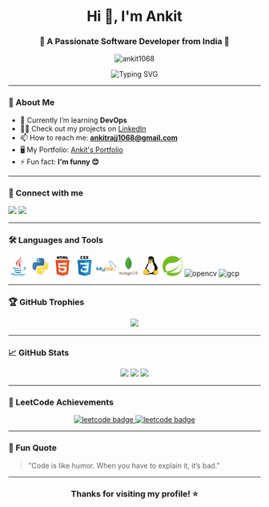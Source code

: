 <h1 align="center">Hi 👋, I'm Ankit</h1>
<h3 align="center">🚀 A Passionate Software Developer from India 🚀</h3>

<p align="center">
  <img src="https://komarev.com/ghpvc/?username=ankit1068&label=Profile%20views&color=0e75b6&style=flat" alt="ankit1068" />
</p>

<div align="center">
  <img src="https://readme-typing-svg.demolab.com?font=Fira+Code&size=24&pause=1000&center=true&vCenter=true&multiline=true&width=700&height=80&lines=Full-Stack+Developer;DevOps+Enthusiast;Open-Source+Contributor;Always+Learning+New+Things" alt="Typing SVG" />
</div>

---

### 🌟 About Me
- 🌱 Currently I’m learning **DevOps**
- 👨‍💻 Check out my projects on [LinkedIn](https://www.linkedin.com/in/ankit-kumar-33603b250?utm_source=share&utm_campaign=share_via&utm_content=profile&utm_medium=android_app)
- 📫 How to reach me: **ankitrajj1068@gmail.com**
- 🖥️ My Portfolio: [Ankit's Portfolio](https://ankit1068.github.io/Ankit-s-Portfolio/)
- ⚡ Fun fact: **I'm funny 😊**

---

### 🤝 Connect with me
<p align="left">
  <a href="https://twitter.com/@ankit_verse" target="blank"><img src="https://img.shields.io/badge/Twitter-1DA1F2?style=for-the-badge&logo=twitter&logoColor=white"/></a>
  <a href="https://instagram.com/ankit.iox" target="blank"><img src="https://img.shields.io/badge/Instagram-E4405F?style=for-the-badge&logo=instagram&logoColor=white"/></a>
</p>

---

### 🛠️ Languages and Tools
<p align="left">
  <img src="https://raw.githubusercontent.com/devicons/devicon/master/icons/java/java-original.svg" alt="java" width="40" height="40"/>
  <img src="https://raw.githubusercontent.com/devicons/devicon/master/icons/python/python-original.svg" alt="python" width="40" height="40"/>
  <img src="https://raw.githubusercontent.com/devicons/devicon/master/icons/html5/html5-original-wordmark.svg" alt="html5" width="40" height="40"/>
  <img src="https://raw.githubusercontent.com/devicons/devicon/master/icons/css3/css3-original-wordmark.svg" alt="css3" width="40" height="40"/>
  <img src="https://raw.githubusercontent.com/devicons/devicon/master/icons/mysql/mysql-original-wordmark.svg" alt="mysql" width="40" height="40"/>
  <img src="https://raw.githubusercontent.com/devicons/devicon/master/icons/mongodb/mongodb-original-wordmark.svg" alt="mongodb" width="40" height="40"/>
  <img src="https://raw.githubusercontent.com/devicons/devicon/master/icons/linux/linux-original.svg" alt="linux" width="40" height="40"/>
  <img src="https://raw.githubusercontent.com/devicons/devicon/master/icons/spring/spring-original.svg" alt="spring" width="40" height="40"/>
  <img src="https://www.vectorlogo.zone/logos/opencv/opencv-icon.svg" alt="opencv" width="40" height="40"/>
  <img src="https://www.vectorlogo.zone/logos/google_cloud/google_cloud-icon.svg" alt="gcp" width="40" height="40"/>
</p>

---

### 🏆 GitHub Trophies
<p align="center">
  <a href="https://github.com/ryo-ma/github-profile-trophy">
    <img src="https://github-profile-trophy.vercel.app/?username=ankit1068&theme=discord&row=2&column=4&margin-w=15&margin-h=15"/>
  </a>
</p>

---

### 📈 GitHub Stats
<div align="center">
  <img width="47%" src="https://github-readme-stats.vercel.app/api?username=ankit1068&show_icons=true&theme=react&rank_icon=github&border_radius=10" />
  <img width="47%" src="https://streak-stats.demolab.com/?user=ankit1068&count_private=true&theme=react&border_radius=10"/>
  <img width="47%" src="https://github-readme-stats.vercel.app/api/top-langs/?username=ankit1068&hide=html&layout=compact&theme=react&border_radius=10"/>
</div>

---

### 🧠 LeetCode Achievements
<div align="center">
  <a href="https://leetcode.com/AnkitXLeet11/">
    <img src="https://leetcode.com/static/images/badges/2024/gif/2024-02.gif" alt="leetcode badge" height="200" width="200"/>
  </a>
  <a href="https://leetcode.com/AnkitXLeet11/">
    <img src="https://leetcode.com/static/images/badges/2024/gif/2024-03.gif" alt="leetcode badge" height="200" width="200"/>
  </a>
</div>

---

### 🎯 Fun Quote
> "Code is like humor. When you have to explain it, it’s bad."

---

<div align="center">
  <h3>Thanks for visiting my profile! ⭐</h3>
</div>

